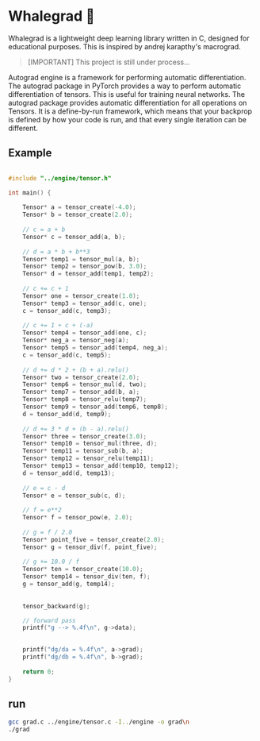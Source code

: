# Whalegrad 🐳

Whalegrad is a lightweight deep learning library written in C, designed for educational purposes.
This is inspired by andrej karapthy's macrograd.

>[IMPORTANT] This project is still under process...
>

Autograd engine is a framework for performing automatic differentiation. 
The autograd package in PyTorch provides a way to perform automatic differentiation of tensors. 
This is useful for training neural networks. 
The autograd package provides automatic differentiation for all operations on Tensors. 
It is a define-by-run framework, which means that your backprop is defined by how your code is run, 
and that every single iteration can be different.

## Example 

```c

#include "../engine/tensor.h"

int main() {
    
    Tensor* a = tensor_create(-4.0);
    Tensor* b = tensor_create(2.0);
    
    // c = a + b
    Tensor* c = tensor_add(a, b);
    
    // d = a * b + b**3
    Tensor* temp1 = tensor_mul(a, b);
    Tensor* temp2 = tensor_pow(b, 3.0);
    Tensor* d = tensor_add(temp1, temp2);
    
    // c += c + 1
    Tensor* one = tensor_create(1.0);
    Tensor* temp3 = tensor_add(c, one);
    c = tensor_add(c, temp3);
    
    // c += 1 + c + (-a)
    Tensor* temp4 = tensor_add(one, c);
    Tensor* neg_a = tensor_neg(a);
    Tensor* temp5 = tensor_add(temp4, neg_a);
    c = tensor_add(c, temp5);
    
    // d += d * 2 + (b + a).relu()
    Tensor* two = tensor_create(2.0);
    Tensor* temp6 = tensor_mul(d, two);
    Tensor* temp7 = tensor_add(b, a);
    Tensor* temp8 = tensor_relu(temp7);
    Tensor* temp9 = tensor_add(temp6, temp8);
    d = tensor_add(d, temp9);
    
    // d += 3 * d + (b - a).relu()
    Tensor* three = tensor_create(3.0);
    Tensor* temp10 = tensor_mul(three, d);
    Tensor* temp11 = tensor_sub(b, a);
    Tensor* temp12 = tensor_relu(temp11);
    Tensor* temp13 = tensor_add(temp10, temp12);
    d = tensor_add(d, temp13);
    
    // e = c - d
    Tensor* e = tensor_sub(c, d);
    
    // f = e**2
    Tensor* f = tensor_pow(e, 2.0);
    
    // g = f / 2.0
    Tensor* point_five = tensor_create(2.0);
    Tensor* g = tensor_div(f, point_five);
    
    // g += 10.0 / f
    Tensor* ten = tensor_create(10.0);
    Tensor* temp14 = tensor_div(ten, f);
    g = tensor_add(g, temp14);
    
    
    tensor_backward(g);

    // forward pass
    printf("g --> %.4f\n", g->data);
    

    printf("dg/da = %.4f\n", a->grad);
    printf("dg/db = %.4f\n", b->grad);
    
    return 0;
}

```

## run 

```bash
gcc grad.c ../engine/tensor.c -I../engine -o grad\n
./grad
```
